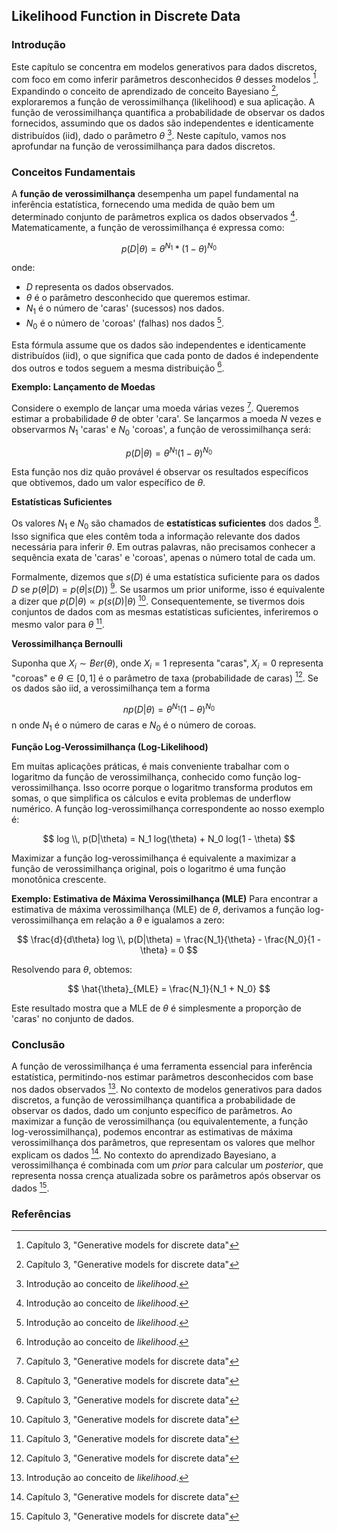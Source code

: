 ## Likelihood Function in Discrete Data

### Introdução
Este capítulo se concentra em modelos generativos para dados discretos, com foco em como inferir parâmetros desconhecidos $\theta$ desses modelos [^3]. Expandindo o conceito de aprendizado de conceito Bayesiano [^3], exploraremos a função de verossimilhança (likelihood) e sua aplicação. A função de verossimilhança quantifica a probabilidade de observar os dados fornecidos, assumindo que os dados são independentes e identicamente distribuídos (iid), dado o parâmetro $\theta$ [^introducao]. Neste capítulo, vamos nos aprofundar na função de verossimilhança para dados discretos.

### Conceitos Fundamentais

A **função de verossimilhança** desempenha um papel fundamental na inferência estatística, fornecendo uma medida de quão bem um determinado conjunto de parâmetros explica os dados observados [^introducao]. Matematicamente, a função de verossimilhança é expressa como:

$$ p(D|\theta) = \theta^{N_1} * (1 - \theta)^{N_0} $$

onde:
*   $D$ representa os dados observados.
*   $\theta$ é o parâmetro desconhecido que queremos estimar.
*   $N_1$ é o número de \'caras\' (sucessos) nos dados.
*   $N_0$ é o número de \'coroas\' (falhas) nos dados [^introducao].

Esta fórmula assume que os dados são independentes e identicamente distribuídos (iid), o que significa que cada ponto de dados é independente dos outros e todos seguem a mesma distribuição [^introducao].

**Exemplo: Lançamento de Moedas**

Considere o exemplo de lançar uma moeda várias vezes [^3]. Queremos estimar a probabilidade $\theta$ de obter \'cara\'. Se lançarmos a moeda $N$ vezes e observarmos $N_1$ \'caras\' e $N_0$ \'coroas\', a função de verossimilhança será:

$$ p(D|\theta) = \theta^{N_1} (1 - \theta)^{N_0} $$

Esta função nos diz quão provável é observar os resultados específicos que obtivemos, dado um valor específico de $\theta$.

**Estatísticas Suficientes**

Os valores $N_1$ e $N_0$ são chamados de **estatísticas suficientes** dos dados [^3]. Isso significa que eles contêm toda a informação relevante dos dados necessária para inferir $\theta$. Em outras palavras, não precisamos conhecer a sequência exata de \'caras\' e \'coroas\', apenas o número total de cada um.

Formalmente, dizemos que $s(D)$ é uma estatística suficiente para os dados $D$ se $p(\theta|D) = p(\theta|s(D))$ [^3]. Se usarmos um prior uniforme, isso é equivalente a dizer que $p(D|\theta) \propto p(s(D)|\theta)$ [^3]. Consequentemente, se tivermos dois conjuntos de dados com as mesmas estatísticas suficientes, inferiremos o mesmo valor para $\theta$ [^3].

**Verossimilhança Bernoulli**

Suponha que $X_i \sim Ber(\theta)$, onde $X_i = 1$ representa "caras", $X_i = 0$ representa "coroas" e $\theta \in [0, 1]$ é o parâmetro de taxa (probabilidade de caras) [^3]. Se os dados são iid, a verossimilhança tem a forma

$$np(D|\theta) = \theta^{N_1}(1 - \theta)^{N_0}$$n
onde $N_1$ é o número de caras e $N_0$ é o número de coroas.

**Função Log-Verossimilhança (Log-Likelihood)**

Em muitas aplicações práticas, é mais conveniente trabalhar com o logaritmo da função de verossimilhança, conhecido como função log-verossimilhança. Isso ocorre porque o logaritmo transforma produtos em somas, o que simplifica os cálculos e evita problemas de underflow numérico. A função log-verossimilhança correspondente ao nosso exemplo é:

$$ log \\, p(D|\theta) = N_1 log(\theta) + N_0 log(1 - \theta) $$

Maximizar a função log-verossimilhança é equivalente a maximizar a função de verossimilhança original, pois o logaritmo é uma função monotônica crescente.

**Exemplo: Estimativa de Máxima Verossimilhança (MLE)**
Para encontrar a estimativa de máxima verossimilhança (MLE) de $\theta$, derivamos a função log-verossimilhança em relação a $\theta$ e igualamos a zero:

$$ \frac{d}{d\theta} log \\, p(D|\theta) = \frac{N_1}{\theta} - \frac{N_0}{1 - \theta} = 0 $$

Resolvendo para $\theta$, obtemos:

$$ \hat{\theta}_{MLE} = \frac{N_1}{N_1 + N_0} $$

Este resultado mostra que a MLE de $\theta$ é simplesmente a proporção de \'caras\' no conjunto de dados.

### Conclusão

A função de verossimilhança é uma ferramenta essencial para inferência estatística, permitindo-nos estimar parâmetros desconhecidos com base nos dados observados [^introducao]. No contexto de modelos generativos para dados discretos, a função de verossimilhança quantifica a probabilidade de observar os dados, dado um conjunto específico de parâmetros. Ao maximizar a função de verossimilhança (ou equivalentemente, a função log-verossimilhança), podemos encontrar as estimativas de máxima verossimilhança dos parâmetros, que representam os valores que melhor explicam os dados [^3]. No contexto do aprendizado Bayesiano, a verossimilhança é combinada com um *prior* para calcular um *posterior*, que representa nossa crença atualizada sobre os parâmetros após observar os dados [^3].

### Referências
[^3]: Capítulo 3, "Generative models for discrete data"
[^introducao]: Introdução ao conceito de *likelihood*.
<!-- END -->